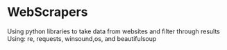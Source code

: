 # WebScrapers
Using python libraries to take data from websites and filter through results 
Using: re, requests, winsound,os, and beautifulsoup 
